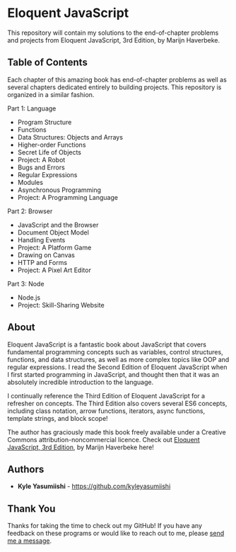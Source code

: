 # Eloquent JavaScript

This repository will contain my solutions to the end-of-chapter problems and projects from Eloquent JavaScript, 3rd Edition, by Marijn Haverbeke.

## Table of Contents

Each chapter of this amazing book has end-of-chapter problems as well as several chapters dedicated entirely to building projects. This repository is organized in a similar fashion.

Part 1: Language

* Program Structure
* Functions
* Data Structures: Objects and Arrays
* Higher-order Functions
* Secret Life of Objects
* Project: A Robot
* Bugs and Errors
* Regular Expressions
* Modules
* Asynchronous Programming
* Project: A Programming Language

Part 2: Browser

* JavaScript and the Browser
* Document Object Model
* Handling Events
* Project: A Platform Game
* Drawing on Canvas
* HTTP and Forms
* Project: A Pixel Art Editor

Part 3: Node

* Node.js
* Project: Skill-Sharing Website

## About

Eloquent JavaScript is a fantastic book about JavaScript that covers fundamental programming concepts such as variables, control structures, functions, and data structures, as well as more complex topics like OOP and regular expressions. I read the Second Edition of Eloquent JavaScript when I first started programming in JavaScript, and thought then that it was an absolutely incredible introduction to the language. 

I continually reference the Third Edition of Eloquent JavaScript for a refresher on concepts. The Third Edition also covers several ES6 concepts, including class notation, arrow functions, iterators, async functions, template strings, and block scope!

The author has graciously made this book freely available under a Creative Commons attribution-noncommercial licence. Check out <a href="http://eloquentjavascript.net/">Eloquent JavaScript, 3rd Edition</a>, by Marijn Haverbeke here!

## Authors

* **Kyle Yasumiishi** - https://github.com/kyleyasumiishi

## Thank You

Thanks for taking the time to check out my GitHub! If you have any feedback on these programs or would like to reach out to me, please <a href="https://kyleyasumiishi.github.io/portfolio/">send me a message</a>.